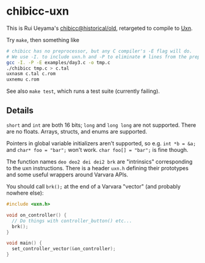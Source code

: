 # chibicc-uxn

This is Rui Ueyama's [chibicc@historical/old](https://github.com/rui314/chibicc/tree/historical/old), retargeted to compile to [Uxn](https://100r.co/site/uxn.html).

Try `make`, then something like

```sh
# chibicc has no preprocessor, but any C compiler's -E flag will do.
# We use -I. to include uxn.h and -P to eliminate # lines from the preprocessor output.
gcc -I. -P -E examples/day3.c -o tmp.c
./chibicc tmp.c > c.tal
uxnasm c.tal c.rom
uxnemu c.rom
```

See also `make test`, which runs a test suite (currently failing).

## Details

`short` and `int` are both 16 bits; `long` and `long long` are not supported. There are no floats. Arrays, structs, and enums are supported.

Pointers in global variable initializers aren't supported, so e.g. `int *b = &a;` and `char* foo = "bar";` won't work. `char foo[] = "bar";` is fine though.

The function names `deo deo2 dei dei2 brk` are "intrinsics" corresponding to the uxn instructions. There is a header `uxn.h` defining their prototypes and some useful wrappers around Varvara APIs.

You should call `brk();` at the end of a Varvara "vector" (and probably nowhere else):

```c
#include <uxn.h>

void on_controller() {
  // Do things with controller_button() etc...
  brk();
}

void main() {
  set_controller_vector(&on_controller);
}
```
